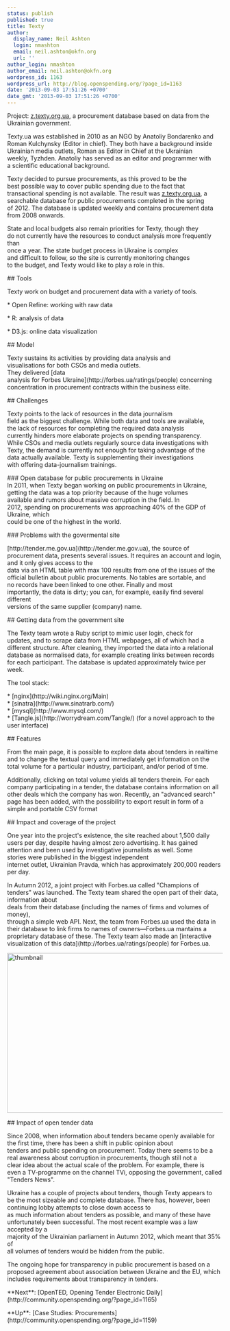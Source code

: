```yaml
---
status: publish
published: true
title: Texty
author:
  display_name: Neil Ashton
  login: nmashton
  email: neil.ashton@okfn.org
  url: ''
author_login: nmashton
author_email: neil.ashton@okfn.org
wordpress_id: 1163
wordpress_url: http://blog.openspending.org/?page_id=1163
date: '2013-09-03 17:51:26 +0700'
date_gmt: '2013-09-03 17:51:26 +0700'
---
```

<div class="well">Project: <a href="http://z.texty.org.ua/">z.texty.org.ua</a>, a procurement database based on data from the Ukrainian government.</div>
<p>Texty.ua was established in 2010 as an NGO by Anatoliy Bondarenko and<br />
Roman Kulchynsky (Editor in chief). They both have a background inside<br />
Ukrainian media outlets, Roman as Editor in Chief at the Ukrainian<br />
weekly, Tyzhden. Anatoliy has served as an editor and programmer with<br />
a scientific educational background.</p>
<p>Texty decided to pursue procurements, as this proved to be the<br />
best possible way to cover public spending due to the fact that<br />
transactional spending is not available. The result was <a href="http://z.texty.org.ua/">z.texty.org.ua</a>, a<br />
searchable database for public procurements completed in the spring<br />
of 2012. The database is updated weekly and contains procurement data<br />
from 2008 onwards.</p>
<p>State and local budgets also remain priorities for Texty, though they<br />
do not currently have the resources to conduct analysis more frequently than<br />
once a year. The state budget process in Ukraine is complex<br />
and difficult to follow, so the site is currently monitoring changes<br />
to the budget, and Texty would like to play a role in this.</p>
<p>## Tools</p>
<p>Texty work on budget and procurement data with a variety of tools.</p>
<p>* Open Refine: working with raw data</p>
<p>* R: analysis of data</p>
<p>* D3.js: online data visualization</p>
<p>## Model</p>
<p>Texty sustains its activities by providing data analysis and<br />
visualisations for both CSOs and media outlets.<br />
They delivered [data<br />
analysis for Forbes Ukraine](http://forbes.ua/ratings/people) concerning<br />
concentration in procurement contracts within the business elite.</p>
<p>## Challenges </p>
<p>Texty points to the lack of resources in the data journalism<br />
field as the biggest challenge. While both data and tools are available,<br />
the lack of resources for completing the required data analysis<br />
currently hinders more elaborate projects on spending transparency.<br />
While CSOs and media outlets regularly source data investigations with<br />
Texty, the demand is currently not enough for taking advantage of the<br />
data actually available. Texty is supplementing their investigations<br />
with offering data-journalism trainings.</p>
<p>### Open database for public procurements in Ukraine<br />
In 2011, when Texty began working on public procurements in Ukraine,<br />
getting the data was a top priority because of the huge volumes<br />
available and rumors about massive corruption in the field. In<br />
2012, spending on procurements was approaching 40% of the GDP of Ukraine, which<br />
could be one of the highest in the world.</p>
<p>### Problems with the govermental site</p>
<p>[http://tender.me.gov.ua](http://tender.me.gov.ua), the source of procurement data, presents several issues. It requires an account and login, and it only gives access to the<br />
data via an HTML table with max 100 results from one of the issues of the<br />
official bulletin about public procurements. No tables are sortable, and<br />
no records have been linked to one other. Finally and most<br />
importantly, the data is dirty; you can, for example, easily find several different<br />
versions of the same supplier (company) name.</p>
<p>## Getting data from the government site</p>
<p>The Texty team wrote a Ruby script to mimic user login, check for<br />
updates, and to scrape data from HTML webpages, all of which had a<br />
different structure. After cleaning, they imported the data into a relational<br />
database as normalised data, for example creating links between records<br />
for each participant. The database is updated approximately twice per<br />
week.</p>
<p>The tool stack:</p>
<p>*  [nginx](http://wiki.nginx.org/Main)<br />
*  [sinatra](http://www.sinatrarb.com/)<br />
*  [mysql](http://www.mysql.com/)<br />
*  [Tangle.js](http://worrydream.com/Tangle/) (for a novel approach to the user interface)</p>
<p>## Features</p>
<p>From the main page, it is possible to explore data about tenders in realtime and to change the textual query and immediately get information on the total volume for a particular industry, participant, and/or period of time.</p>
<p>Additionally, clicking on total volume yields all tenders therein. For each company participating in a tender, the database contains information on all other deals which the company has won. Recently, an "advanced search" page has been added, with the possibility to export result in form of a simple and portable CSV format</p>
<p>## Impact and coverage of the project</p>
<p>One year into the project's existence, the site reached about 1,500 daily<br />
users per day, despite having almost zero advertising. It has gained<br />
attention and been used by investigative journalists as well. Some<br />
stories were published in the biggest independent<br />
internet outlet, Ukrainian Pravda, which has approximately 200,000 readers per day.</p>
<p>In Autumn 2012, a joint project with Forbes.ua called "Champions of<br />
tenders" was launched. The Texty team shared the open part of their data, information about<br />
deals from their database (including the names of firms and volumes of money),<br />
through a simple web API. Next, the team from Forbes.ua used the data in<br />
their database to link firms to names of owners—Forbes.ua mantains a<br />
proprietary database of these. The Texty team also made an [interactive<br />
visualization of this data](http://forbes.ua/ratings/people) for Forbes.ua.</p>
<p><a href="http://www.flickr.com/photos/94746900@N06/8895650387/" title="thumbnail by anderspedersenOKF, on Flickr"><img src="https://farm9.staticflickr.com/8123/8895650387_c1f6582979_o.jpg" width="600" height="373" alt="thumbnail"></a></p>
<p>## Impact of open tender data</p>
<p>Since 2008, when information about tenders became openly available for<br />
the first time, there has been a shift in public opinion about<br />
tenders and public spending on procurement. Today there seems to be a<br />
real awareness about corruption in procurements, though still not a<br />
clear idea about the actual scale of the problem. For example, there is<br />
even a TV-programme on the channel TVi, opposing the government, called<br />
"Tenders News".</p>
<p>Ukraine has a couple of projects about tenders, though Texty appears to<br />
be the most sizeable and complete database. There has, however, been continuing lobby attempts to close down access to<br />
as much information about tenders as possible, and many of these have<br />
unfortunately been successful. The most recent example was a law accepted by a<br />
majority of the Ukrainian parliament in Autumn 2012, which meant that 35% of<br />
all volumes of tenders would be hidden from the public.</p>
<p>The ongoing hope for transparency in public procurement is based on a<br />
proposed agreement about association between Ukraine and the EU, which<br />
includes requirements about transparency in tenders.</p>
<p>**Next**: [OpenTED, Opening Tender Electronic Daily](http://community.openspending.org/?page_id=1165)</p>
<p>**Up**: [Case Studies: Procurements](http://community.openspending.org/?page_id=1159)</p>

